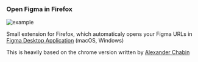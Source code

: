 ### Open Figma in Firefox

![example](https://i.imgur.com/h462XiN.gif "Example")

Small extension for Firefox, which automaticaly opens your Figma URLs in [Figma Desktop Application](https://www.figma.com/downloads) (macOS, Windows)

This is heavily based on the chrome version written by [Alexander Chabin](https://github.com/a-chabin/figma-chrome-extension)